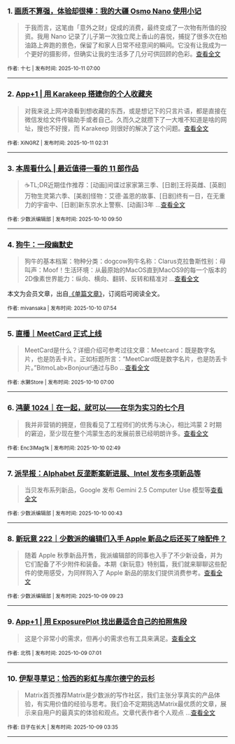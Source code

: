 ### 1. [画质不算强，体验却很棒：我的大疆 Osmo Nano 使用小记](https://sspai.com/post/102919)

> 于我而言，这笔由「意外之财」促成的消费，最终变成了一次物有所值的投资。我用 Nano 记录了儿子第一次独立爬上香山的喜悦，捕捉了很多次在柏油路上奔跑的景色，保留了和家人日常不经意间的瞬间。它没有让我成为一个更好的摄影师，但确实让我的生活多了几分可供回顾的色彩。[查看全文](https://sspai.com/post/102919) 

<sub>作者: 十七 | 发布时间: 2025-10-11 07:00</sub>

---


### 2. [App+1 | 用 Karakeep 搭建你的个人收藏夹](https://sspai.com/post/102935)

> 对我来说上网冲浪看到想收藏的东西，或是想记下的只言片语，都是直接在微信发给文件传输助手或者自己。久而久之就攒下了一大堆不知道是啥的网址，搜也不好搜，而 Karakeep 则很好的解决了这个问题。[查看全文](https://sspai.com/post/102935) 

<sub>作者: XiNGRZ | 发布时间: 2025-10-11 02:31</sub>

---


### 3. [本周看什么 | 最近值得一看的 11 部作品](https://sspai.com/post/102996)

> ☕️TL;DR近期佳作推荐：[动画]间谍过家家第三季、[日剧]王将英雌、[英剧]万物生灵第六季、[美剧]怪物：艾德·盖恩的故事、[日剧]终有一日，在无重力的宇宙中、[日剧]新东京水上警察、[动画]3年 ...[查看全文](https://sspai.com/post/102996) 

<sub>作者: 少数派编辑部 | 发布时间: 2025-10-10 09:50</sub>

---


### 4. [狗牛：一段幽默史](https://sspai.com/prime/story/dogcow-a-history)

> 狗牛的基本档案：物种分类：dogcow狗牛名称：Clarus克拉鲁斯性别：母叫声：Moof！生活环境：从最原始的MacOS直到MacOS9的每一个版本的2D像素世界能力：纵向、横向、翻转、反转和精准对 ...[查看全文](https://sspai.com/prime/story/dogcow-a-history)

本文为会员文章，出自[《单篇文章》](https://sspai.com/prime/precog/single)，订阅后可阅读全文。 

<sub>作者: mivansaka | 发布时间: 2025-10-10 07:54</sub>

---


### 5. [直播｜MeetCard 正式上线](https://sspai.com/post/102977)

> MeetCard是什么？详细介绍可参考过往文章：Meetcard：既是数字名片，也是防丢卡片。正如标题所言：“MeetCard既是数字名片，也是防丢卡片。”BitmoLab×Bonjour!通过与Bo ...[查看全文](https://sspai.com/post/102977) 

<sub>作者: 水獭Store | 发布时间: 2025-10-10 07:00</sub>

---


### 6. [鸿蒙 1024｜在一起，就可以——在华为实习的七个月](https://sspai.com/post/102853)

> 我并非营销的拥趸，但我看见了工程师们的优秀与决心，相比鸿蒙 2 时期的窘迫，至少现在整个鸿蒙生态的发展前景已经明朗许多。[查看全文](https://sspai.com/post/102853) 

<sub>作者: Enc3lMag1k | 发布时间: 2025-10-10 02:49</sub>

---


### 7. [派早报：Alphabet 反垄断案新进展、Intel 发布多项新品等](https://sspai.com/post/102974)

> 当贝发布系列新品，Google 发布 Gemini 2.5 Computer Use 模型等[查看全文](https://sspai.com/post/102974) 

<sub>作者: 少数派编辑部 | 发布时间: 2025-10-10 00:43</sub>

---


### 8. [新玩意 222｜少数派的编辑们入手 Apple 新品之后还买了啥配件？](https://sspai.com/post/102963)

> 随着 Apple 秋季新品开售，我派编辑部的同事也入手了不少新设备，并为它们配备了不少附件和装备。本期《新玩意》特别篇，我们就来聊聊这些配件的使用感受，为同样购入了 Apple 新品的朋友们提供消费参考。[查看全文](https://sspai.com/post/102963) 

<sub>作者: 少数派编辑部 | 发布时间: 2025-10-09 09:23</sub>

---


### 9. [App+1 | 用 ExposurePlot 找出最适合自己的拍照焦段](https://sspai.com/post/102861)

> 这是个非常小的需求，但再小的需求也有工具来满足。[查看全文](https://sspai.com/post/102861) 

<sub>作者: 北鸮 | 发布时间: 2025-10-09 07:01</sub>

---


### 10. [伊犁寻草记：恰西的彩虹与库尔德宁的云杉](https://sspai.com/post/102585)

> Matrix首页推荐Matrix是少数派的写作社区，我们主张分享真实的产品体验，有实用价值的经验与思考。我们会不定期挑选Matrix最优质的文章，展示来自用户的最真实的体验和观点。文章代表作者个人观点 ...[查看全文](https://sspai.com/post/102585) 

<sub>作者: 日子在长大 | 发布时间: 2025-10-09 03:35</sub>

---

